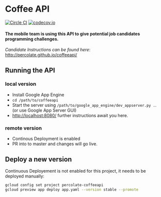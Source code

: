 # Coffee API

[![Circle CI](https://circleci.com/gh/percolate/coffeeapi.svg?style=svg)](https://circleci.com/gh/percolate/coffeeapi)
[![codecov.io](https://codecov.io/github/percolate/coffeeapi/coverage.svg?branch=master)](https://codecov.io/github/percolate/coffeeapi?branch=master)

#### The mobile team is using this API to give potential job candidates programming challenges.

_Candidate Instructions can be found here_: http://percolate.github.io/coffeeapi/

## Running the API

### local version

 * Install Google App Engine
 * `cd /path/to/coffeeapi`
 * Start the server using `/path/to/google_app_engine/dev_appserver.py .`. (or use Google App Server GUI)
 * <http://localhost:8080/> further instructions await you here.

### remote version

 * Continous Deployment is enabled
 * PR into to master and changes will go live.

## Deploy a new version

Continuous Deployement is not enabled for this project, it needs to be deployed
manually:

```bash
gcloud config set project percolate-coffeeapi
gcloud preview app deploy app.yaml --version stable --promote
```
